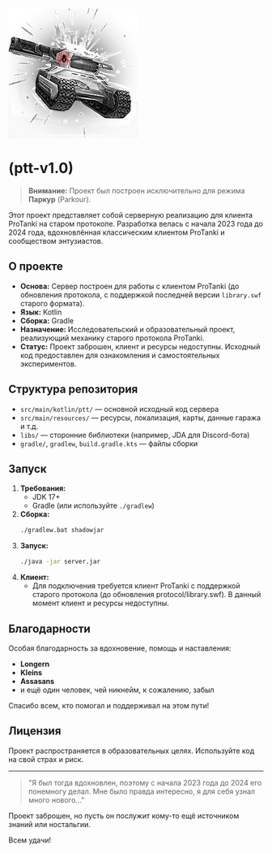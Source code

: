![ptt-v1.0 Icon](-2_00000.png)

# (ptt-v1.0)

> **Внимание:** Проект был построен исключительно для режима **Паркур** (Parkour).

Этот проект представляет собой серверную реализацию для клиента ProTanki на старом протоколе. Разработка велась с начала 2023 года до 2024 года, вдохновлённая классическим клиентом ProTanki и сообществом энтузиастов.

## О проекте

- **Основа:** Сервер построен для работы с клиентом ProTanki (до обновления протокола, с поддержкой последней версии `library.swf` старого формата).
- **Язык:** Kotlin
- **Сборка:** Gradle
- **Назначение:** Исследовательский и образовательный проект, реализующий механику старого протокола ProTanki.
- **Статус:** Проект заброшен, клиент и ресурсы недоступны. Исходный код предоставлен для ознакомления и самостоятельных экспериментов.

## Структура репозитория

- `src/main/kotlin/ptt/` — основной исходный код сервера
- `src/main/resources/` — ресурсы, локализация, карты, данные гаража и т.д.
- `libs/` — сторонние библиотеки (например, JDA для Discord-бота)
- `gradle/`, `gradlew`, `build.gradle.kts` — файлы сборки

## Запуск

1. **Требования:**
   - JDK 17+
   - Gradle (или используйте `./gradlew`)
2. **Сборка:**
   ```sh
   ./gradlew.bat shadowjar
   ```
3. **Запуск:**
   ```sh
   ./java -jar server.jar
   ```
4. **Клиент:**
   - Для подключения требуется клиент ProTanki с поддержкой старого протокола (до обновления protocol/library.swf). В данный момент клиент и ресурсы недоступны.

## Благодарности

Особая благодарность за вдохновение, помощь и наставления:
- **Longern**
- **Kleins**
- **Assasans**
- и ещё один человек, чей никнейм, к сожалению, забыл

Спасибо всем, кто помогал и поддерживал на этом пути!

## Лицензия

Проект распространяется в образовательных целях. Используйте код на свой страх и риск.

---

> "Я был тогда вдохновлен, поэтому с начала 2023 года до 2024 его понемногу делал. Мне было правда интересно, я для себя узнал много нового..."

Проект заброшен, но пусть он послужит кому-то ещё источником знаний или ностальгии.

Всем удачи! 